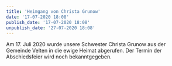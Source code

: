 ```yaml
---
title: 'Heimgang von Christa Grunow'
date: '17-07-2020 18:08'
publish_date: '17-07-2020 18:08'
unpublish_date: '27-07-2020 18:08'
---
```


Am 17. Juli 2020 wurde unsere Schwester Christa Grunow aus der Gemeinde Velten in die ewige Heimat abgerufen. Der Termin der Abschiedsfeier wird noch bekanntgegeben.
